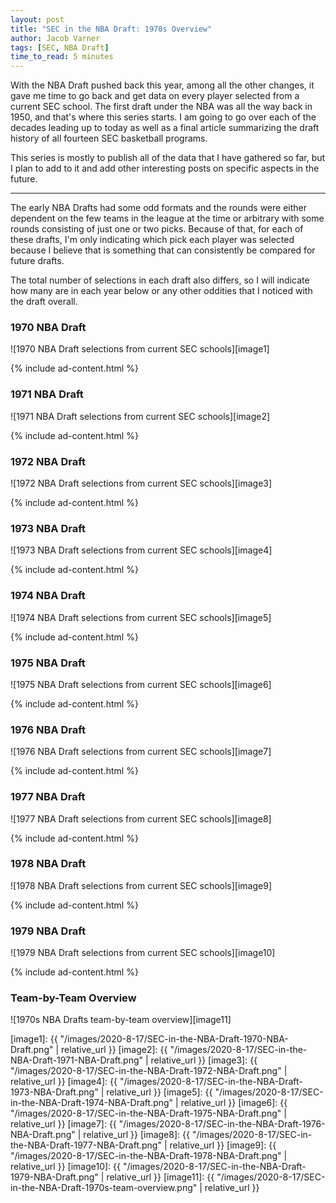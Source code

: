 ```yaml
---
layout: post
title: "SEC in the NBA Draft: 1970s Overview"
author: Jacob Varner
tags: [SEC, NBA Draft]
time_to_read: 5 minutes
---
```


With the NBA Draft pushed back this year, among all the other changes, it gave me time to go back and get data on every player selected from a current SEC school. The first draft under the NBA was all the way back in 1950, and that's where this series starts. I am going to go over each of the decades leading up to today as well as a final article summarizing the draft history of all fourteen SEC basketball programs.

<!-- Make sure to check out other posts in this series: -->

<!-- [1950s NBA Drafts](% post_url 2020-8-15-sec-in-nba-draft-1950s-overview %}) -->

<!-- [1960s NBA Drafts](% post_url 2020-8-16-sec-in-nba-draft-1960s-overview %}) -->

<!-- [1980s NBA Drafts](% post_url 2020-8-18-sec-in-nba-draft-1980s-overview %}) -->

<!-- [1990s NBA Drafts](% post_url 2020-8-19-sec-in-nba-draft-1990s-overview %}) -->

<!-- [2000s NBA Drafts](% post_url 2020-8-20-sec-in-nba-draft-2000s-overview %}) -->

<!-- [2010s NBA Drafts](% post_url 2020-8-21-sec-in-nba-draft-2010s-overview %}) -->

<!-- [Overview by School](% post_url 2020-8-22-sec-in-nba-draft-team-by-team-overview %}) -->

This series is mostly to publish all of the data that I have gathered so far, but I plan to add to it and add other interesting posts on specific aspects in the future.

---

The early NBA Drafts had some odd formats and the rounds were either dependent on the few teams in the league at the time or arbitrary with some rounds consisting of just one or two picks. Because of that, for each of these drafts, I'm only indicating which pick each player was selected because I believe that is something that can consistently be compared for future drafts.

The total number of selections in each draft also differs, so I will indicate how many are in each year below or any other oddities that I noticed with the draft overall.

### 1970 NBA Draft

![1970 NBA Draft selections from current SEC schools][image1]

{% include ad-content.html %}

### 1971 NBA Draft

![1971 NBA Draft selections from current SEC schools][image2]

{% include ad-content.html %}

### 1972 NBA Draft

![1972 NBA Draft selections from current SEC schools][image3]

{% include ad-content.html %}

### 1973 NBA Draft

![1973 NBA Draft selections from current SEC schools][image4]

{% include ad-content.html %}

### 1974 NBA Draft

![1974 NBA Draft selections from current SEC schools][image5]

{% include ad-content.html %}

### 1975 NBA Draft

![1975 NBA Draft selections from current SEC schools][image6]

{% include ad-content.html %}

### 1976 NBA Draft

![1976 NBA Draft selections from current SEC schools][image7]

{% include ad-content.html %}

### 1977 NBA Draft

![1977 NBA Draft selections from current SEC schools][image8]

{% include ad-content.html %}

### 1978 NBA Draft

![1978 NBA Draft selections from current SEC schools][image9]

{% include ad-content.html %}

### 1979 NBA Draft

![1979 NBA Draft selections from current SEC schools][image10]

{% include ad-content.html %}

### Team-by-Team Overview

![1970s NBA Drafts team-by-team overview][image11]

[image1]: {{ "/images/2020-8-17/SEC-in-the-NBA-Draft-1970-NBA-Draft.png" | relative_url }}
[image2]: {{ "/images/2020-8-17/SEC-in-the-NBA-Draft-1971-NBA-Draft.png" | relative_url }}
[image3]: {{ "/images/2020-8-17/SEC-in-the-NBA-Draft-1972-NBA-Draft.png" | relative_url }}
[image4]: {{ "/images/2020-8-17/SEC-in-the-NBA-Draft-1973-NBA-Draft.png" | relative_url }}
[image5]: {{ "/images/2020-8-17/SEC-in-the-NBA-Draft-1974-NBA-Draft.png" | relative_url }}
[image6]: {{ "/images/2020-8-17/SEC-in-the-NBA-Draft-1975-NBA-Draft.png" | relative_url }}
[image7]: {{ "/images/2020-8-17/SEC-in-the-NBA-Draft-1976-NBA-Draft.png" | relative_url }}
[image8]: {{ "/images/2020-8-17/SEC-in-the-NBA-Draft-1977-NBA-Draft.png" | relative_url }}
[image9]: {{ "/images/2020-8-17/SEC-in-the-NBA-Draft-1978-NBA-Draft.png" | relative_url }}
[image10]: {{ "/images/2020-8-17/SEC-in-the-NBA-Draft-1979-NBA-Draft.png" | relative_url }}
[image11]: {{ "/images/2020-8-17/SEC-in-the-NBA-Draft-1970s-team-overview.png" | relative_url }}










